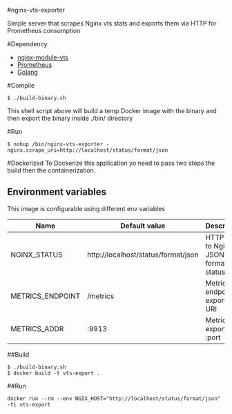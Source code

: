 #nginx-vts-exporter

Simple server that scrapes Nginx vts stats and exports them via HTTP for Prometheus consumption

#Dependency

* [nginx-module-vts](https://github.com/vozlt/nginx-module-vts)
* [Prometheus](https://prometheus.io/)
* [Golang](https://golang.org/)

#Compile

```
$ ./build-binary.sh
```
This shell script above will build a temp Docker image with the binary and then
export the binary inside ./bin/ directory

#Run

```
$ nohup /bin/nginx-vts-exporter -nginx.scrape_uri=http://localhost/status/format/json
```

#Dockerized
To Dockerize this application yo need to pass two steps the build then the containerization.

## Environment variables
This image is configurable using different env variables

| Name             | Default value                       | Description   |
| ---------------- | ----------------------------------- | --------------|
| NGINX_STATUS     | http://localhost/status/format/json | HTTP URL to Nginx JSON format status page |
| METRICS_ENDPOINT | /metrics      |   Metrics endpoint exportation URI |
| METRICS_ADDR | :9913      |    Metrics exportation :port |


##Build
```
$ ./build-binary.sh
$ docker build -t vts-export .
```

##Run
```
docker run --rm --env NGIX_HOST="http://localhost/status/format/json" -ti vts-export
```
